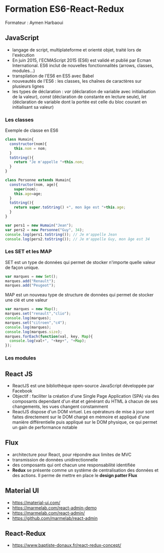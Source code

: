 # Formation ES6-React-Redux

Formateur : Aymen Harbaoui


## JavaScript

- langage de script, multiplateforme et orienté objet, traité lors de l'exécution
- En juin 2015, l'ECMAScript 2015 (ES6) est validé et publié par Ecman International. ES6 inclut de nouvelles fonctionnalités (arrows, classes, modules...)
- transpilation de l'ES6 en ES5 avec Babel
- nouveautés de l'ES6 : les classes, les chaînes de caractères sur plusieurs lignes
- les types de déclaration : *var* (déclaration de variable avec initialisation de la valeur), *const* (déclaration de constante en lecture seule), *let* (déclaration de variable dont la portée est celle du bloc courant en initialisant sa valeur)


### Les classes

Exemple de classe en ES6
 ```js
 class Humain{
   constructor(nom){
     this.nom = nom;
   }
   toString(){
     return "Je m'appelle "+this.nom;
   }
 }

 class Personne extends Humain{
   constructor(nom, age){
     super(nom);
     this.age=age;
   }
   toString(){
     return super.toString() +", mon âge est "+this.age;
   }
 }

var pers1 = new Humain("Jean");
var pers2 = new Personne("Guy", 34);
console.log(pers1.toString()); // Je m'appelle Jean
console.log(pers2.toString()); // Je m'appelle Guy, mon âge est 34
```

### Les SET et les MAP

SET est un type de données qui permet de stocker n'importe quelle valeur de façon unique.

```js
var marques = new Set();
marques.add("Renault");
marques.add("Peugeot");
```

MAP est un nouveau type de structure de données qui permet de stocker une clé et une valeur
```js
var marques = new Map();
marques.set("renault","clio");
console.log(marques);
marques.set("citroen","c4");
console.log(marques);
console.log(marques.size);
marques.forEach(function(val, key, Map){
  console.log(val+", "+key+", "+Map);
});
```

### Les modules

## React JS

- ReactJS est une bibliothèque open-source JavaScript développée par Facebook
- Objectif : faciliter la création d'une Single Page Application (SPA) via des composants dependant d'un état et générant du HTML à chacun de ses changements, les vues changent constamment
- ReactJS dispose d'un DOM virtuel. Les opérateurs de mise à jour sont faites directement sur le DOM chargé en mémoire et appliqué d'une manière différentielle puis appliqué sur le DOM physique, ce qui permet un gain de performance notable

## Flux

- architecture pour React, pour répondre aux limites de MVC
- transmission de données unidirectionnelle
- des composants qui ont chacun une responsabilité identifiée
- **Redux** se présente comme un système de centralisation des données et des actions. Il perme de mettre en place le **design patter Flux**



## Material UI
- https://material-ui.com/
- https://marmelab.com/react-admin-demo
- https://marmelab.com/react-admin/
- https://github.com/marmelab/react-admin

## React-Redux
- https://www.baptiste-donaux.fr/react-redux-concept/
